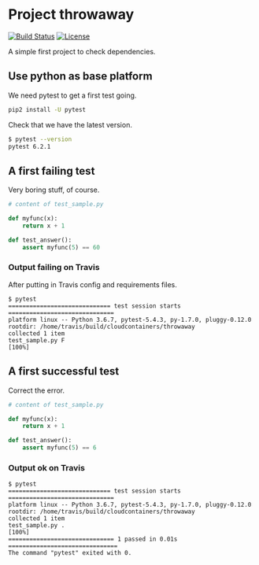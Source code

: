 # Project throwaway

[![Build Status](https://travis-ci.org/cloudcontainers/throwaway.svg?branch=main)](https://travis-ci.org/cloudcontainers/throwaway)
[![License](https://img.shields.io/github/license/cloudcontainers/throwaway.svg)](https://opensource.org/licenses/MIT)

A simple first project to check dependencies.

## Use python as base platform

We need pytest to get a first test going.

```bash
pip2 install -U pytest
```

Check that we have the latest version.

```bash
$ pytest --version
pytest 6.2.1
```

## A first failing test

Very boring stuff, of course.

```python
# content of test_sample.py

def myfunc(x):
    return x + 1

def test_answer():
    assert myfunc(5) == 60
```

### Output failing on Travis

After putting in Travis config and requirements files.

```text
$ pytest
============================= test session starts ==============================
platform linux -- Python 3.6.7, pytest-5.4.3, py-1.7.0, pluggy-0.12.0
rootdir: /home/travis/build/cloudcontainers/throwaway
collected 1 item
test_sample.py F                                                         [100%]
```

## A first successful test

Correct the error.

```python
# content of test_sample.py

def myfunc(x):
    return x + 1

def test_answer():
    assert myfunc(5) == 6
```

### Output ok on Travis

```text
$ pytest
============================= test session starts ==============================
platform linux -- Python 3.6.7, pytest-5.4.3, py-1.7.0, pluggy-0.12.0
rootdir: /home/travis/build/cloudcontainers/throwaway
collected 1 item
test_sample.py .                                                         [100%]
============================== 1 passed in 0.01s ===============================
The command "pytest" exited with 0.
```
